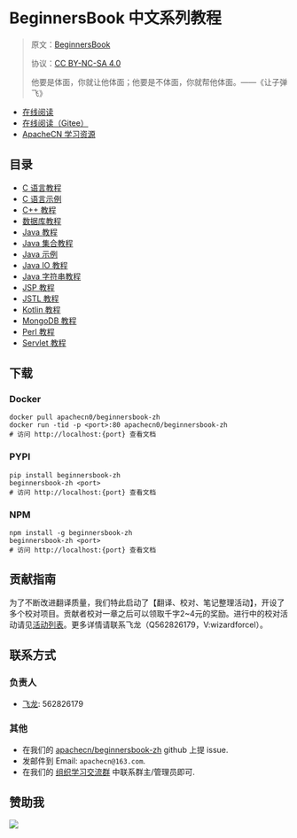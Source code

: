 # BeginnersBook 中文系列教程

> 原文：[BeginnersBook](https://beginnersbook.com/)
> 
> 协议：[CC BY-NC-SA 4.0](http://creativecommons.org/licenses/by-nc-sa/4.0/)
> 
> 他要是体面，你就让他体面；他要是不体面，你就帮他体面。——《让子弹飞》

* [在线阅读](https://bgb.apachecn.org)
* [在线阅读（Gitee）](https://apachecn.gitee.io/beginnersbook-zh/)
* [ApacheCN 学习资源](http://docs.apachecn.org/)

## 目录

+   [C 语言教程](docs/c/SUMMARY.md)
+   [C 语言示例](docs/c-example/SUMMARY.md)
+   [C++ 教程](docs/cpp/SUMMARY.md)
+   [数据库教程](docs/dbms/SUMMARY.md)
+   [Java 教程](docs/java/SUMMARY.md)
+   [Java 集合教程](docs/java-collection/SUMMARY.md)
+   [Java 示例](docs/java-example/SUMMARY.md)
+   [Java IO 教程](docs/java-io/SUMMARY.md)
+   [Java 字符串教程](docs/java-string/SUMMARY.md)
+   [JSP 教程](docs/jsp/SUMMARY.md)
+   [JSTL 教程](docs/jstl/SUMMARY.md)
+   [Kotlin 教程](docs/kotlin/SUMMARY.md)
+   [MongoDB 教程](docs/mongodb/SUMMARY.md)
+   [Perl 教程](docs/perl/SUMMARY.md)
+   [Servlet 教程](docs/servlet/SUMMARY.md)

## 下载

### Docker

```
docker pull apachecn0/beginnersbook-zh
docker run -tid -p <port>:80 apachecn0/beginnersbook-zh
# 访问 http://localhost:{port} 查看文档
```

### PYPI

```
pip install beginnersbook-zh
beginnersbook-zh <port>
# 访问 http://localhost:{port} 查看文档
```

### NPM

```
npm install -g beginnersbook-zh
beginnersbook-zh <port>
# 访问 http://localhost:{port} 查看文档
```

## 贡献指南

为了不断改进翻译质量，我们特此启动了【翻译、校对、笔记整理活动】，开设了多个校对项目。贡献者校对一章之后可以领取千字2\~4元的奖励。进行中的校对活动请见[活动列表](https://home.apachecn.org/#/docs/activity/docs-activity)。更多详情请联系飞龙（Q562826179，V:wizardforcel）。

## 联系方式

### 负责人

* [飞龙](https://github.com/wizardforcel): 562826179

### 其他

*   在我们的 [apachecn/beginnersbook-zh](https://github.com/apachecn/beginnersbook-zh) github 上提 issue.
*   发邮件到 Email: `apachecn@163.com`.
*   在我们的 [组织学习交流群](http://www.apachecn.org/organization/348.html) 中联系群主/管理员即可.

## 赞助我

![](https://img-blog.csdnimg.cn/20200112005920729.png)
